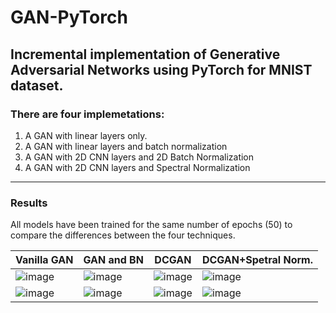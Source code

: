 # GAN-PyTorch
## Incremental implementation of Generative Adversarial Networks using PyTorch for MNIST dataset. 
### There are four implemetations: 
1. A GAN with linear layers only. 
2. A GAN with linear layers and batch normalization 
3. A GAN with 2D CNN layers and 2D Batch Normalization
4. A GAN with 2D CNN layers and Spectral Normalization


***
### Results

All models have been trained for the same number of epochs (50) to compare the differences between the four techniques.

|Vanilla GAN|GAN and BN|DCGAN|DCGAN+Spetral Norm.|
|-----------|----------|-----|-------------------|
|![image](https://user-images.githubusercontent.com/23558845/140943068-a9a3dd46-4917-4f48-a28c-e8bf53c00fc3.png)|![image](https://user-images.githubusercontent.com/23558845/140943534-20e9679a-b197-4a1d-89f3-21ccd23711bc.png)|![image](https://user-images.githubusercontent.com/23558845/140943928-2cfe7bae-0e10-4d83-9b04-d0b21804e7a5.png)|![image](https://user-images.githubusercontent.com/23558845/140944061-fe817092-22bd-45a6-a850-fc34adb21e86.png)|
|![image](https://user-images.githubusercontent.com/23558845/140943334-cde33cf4-a83c-45ed-b53e-598dceac3067.png)|![image](https://user-images.githubusercontent.com/23558845/140943602-e469e08f-bdcc-4557-a863-1e5d811fd717.png)|![image](https://user-images.githubusercontent.com/23558845/140943994-5f83f174-179c-49a9-9e41-de0c02530a8b.png)|![image](https://user-images.githubusercontent.com/23558845/140944082-8a469538-d3c4-401d-b0a7-4d117d3d624a.png)|


